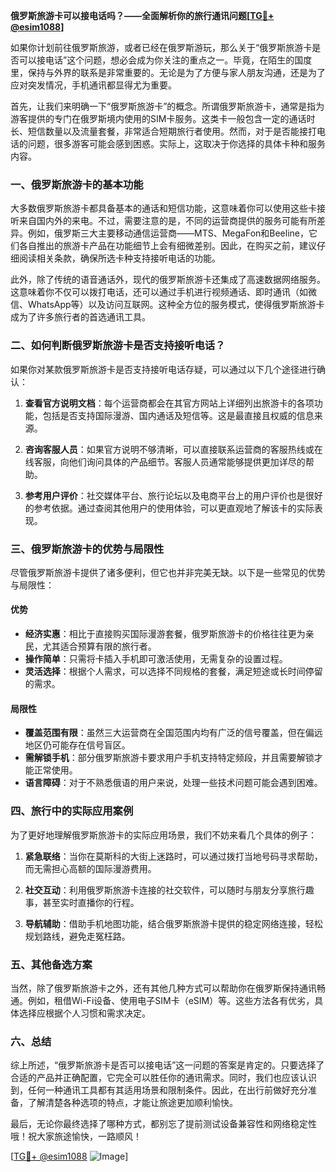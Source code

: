 **俄罗斯旅游卡可以接电话吗？——全面解析你的旅行通讯问题[[TG💪+ @esim1088](https://t.me/s/esim1088)]**

如果你计划前往俄罗斯旅游，或者已经在俄罗斯游玩，那么关于“俄罗斯旅游卡是否可以接电话”这个问题，想必会成为你关注的重点之一。毕竟，在陌生的国度里，保持与外界的联系是非常重要的。无论是为了方便与家人朋友沟通，还是为了应对突发情况，手机通讯都显得尤为重要。

首先，让我们来明确一下“俄罗斯旅游卡”的概念。所谓俄罗斯旅游卡，通常是指为游客提供的专门在俄罗斯境内使用的SIM卡服务。这类卡一般包含一定的通话时长、短信数量以及流量套餐，非常适合短期旅行者使用。然而，对于是否能接打电话的问题，很多游客可能会感到困惑。实际上，这取决于你选择的具体卡种和服务内容。

### **一、俄罗斯旅游卡的基本功能**

大多数俄罗斯旅游卡都具备基本的通话和短信功能，这意味着你可以使用这些卡接听来自国内外的来电。不过，需要注意的是，不同的运营商提供的服务可能有所差异。例如，俄罗斯三大主要移动通信运营商——MTS、MegaFon和Beeline，它们各自推出的旅游卡产品在功能细节上会有细微差别。因此，在购买之前，建议仔细阅读相关条款，确保所选卡种支持接听电话的功能。

此外，除了传统的语音通话外，现代的俄罗斯旅游卡还集成了高速数据网络服务。这意味着你不仅可以拨打电话，还可以通过手机进行视频通话、即时通讯（如微信、WhatsApp等）以及访问互联网。这种全方位的服务模式，使得俄罗斯旅游卡成为了许多旅行者的首选通讯工具。

### **二、如何判断俄罗斯旅游卡是否支持接听电话？**

如果你对某款俄罗斯旅游卡是否支持接听电话存疑，可以通过以下几个途径进行确认：

1. **查看官方说明文档**：每个运营商都会在其官方网站上详细列出旅游卡的各项功能，包括是否支持国际漫游、国内通话及短信等。这是最直接且权威的信息来源。
   
2. **咨询客服人员**：如果官方说明不够清晰，可以直接联系运营商的客服热线或在线客服，向他们询问具体的产品细节。客服人员通常能够提供更加详尽的帮助。

3. **参考用户评价**：社交媒体平台、旅行论坛以及电商平台上的用户评价也是很好的参考依据。通过查阅其他用户的使用体验，可以更直观地了解该卡的实际表现。

### **三、俄罗斯旅游卡的优势与局限性**

尽管俄罗斯旅游卡提供了诸多便利，但它也并非完美无缺。以下是一些常见的优势与局限性：

#### **优势**
- **经济实惠**：相比于直接购买国际漫游套餐，俄罗斯旅游卡的价格往往更为亲民，尤其适合预算有限的旅行者。
- **操作简单**：只需将卡插入手机即可激活使用，无需复杂的设置过程。
- **灵活选择**：根据个人需求，可以选择不同规格的套餐，满足短途或长时间停留的需求。

#### **局限性**
- **覆盖范围有限**：虽然三大运营商在全国范围内均有广泛的信号覆盖，但在偏远地区仍可能存在信号盲区。
- **需解锁手机**：部分俄罗斯旅游卡要求用户手机支持特定频段，并且需要解锁才能正常使用。
- **语言障碍**：对于不熟悉俄语的用户来说，处理一些技术问题可能会遇到困难。

### **四、旅行中的实际应用案例**

为了更好地理解俄罗斯旅游卡的实际应用场景，我们不妨来看几个具体的例子：

1. **紧急联络**：当你在莫斯科的大街上迷路时，可以通过拨打当地号码寻求帮助，而无需担心高额的国际漫游费用。
   
2. **社交互动**：利用俄罗斯旅游卡连接的社交软件，可以随时与朋友分享旅行趣事，甚至实时直播你的行程。
   
3. **导航辅助**：借助手机地图功能，结合俄罗斯旅游卡提供的稳定网络连接，轻松规划路线，避免走冤枉路。

### **五、其他备选方案**

当然，除了俄罗斯旅游卡之外，还有其他几种方式可以帮助你在俄罗斯保持通讯畅通。例如，租借Wi-Fi设备、使用电子SIM卡（eSIM）等。这些方法各有优劣，具体选择应根据个人习惯和需求决定。

### **六、总结**

综上所述，“俄罗斯旅游卡是否可以接电话”这一问题的答案是肯定的。只要选择了合适的产品并正确配置，它完全可以胜任你的通讯需求。同时，我们也应该认识到，任何一种通讯工具都有其适用场景和限制条件。因此，在出行前做好充分准备，了解清楚各种选项的特点，才能让旅途更加顺利愉快。

最后，无论你最终选择了哪种方式，都别忘了提前测试设备兼容性和网络稳定性哦！祝大家旅途愉快，一路顺风！

[[TG💪+ @esim1088](https://t.me/s/esim1088) ![Image](https://i.postimg.cc/4NQfJmqS/Snipaste-2025-05-13-00-14-12.png)]